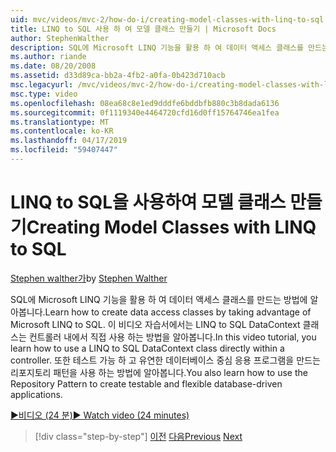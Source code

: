```yaml
---
uid: mvc/videos/mvc-2/how-do-i/creating-model-classes-with-linq-to-sql
title: LINQ to SQL 사용 하 여 모델 클래스 만들기 | Microsoft Docs
author: StephenWalther
description: SQL에 Microsoft LINQ 기능을 활용 하 여 데이터 액세스 클래스를 만드는 방법에 알아봅니다. 이 비디오 자습서에서는 LINQ to SQL DataContext를 사용 하는 방법 알아보기...
ms.author: riande
ms.date: 08/20/2008
ms.assetid: d33d89ca-bb2a-4fb2-a0fa-0b423d710acb
msc.legacyurl: /mvc/videos/mvc-2/how-do-i/creating-model-classes-with-linq-to-sql
msc.type: video
ms.openlocfilehash: 08ea68c8e1ed9dddfe6bddbfb880c3b8dada6136
ms.sourcegitcommit: 0f1119340e4464720cfd16d0ff15764746ea1fea
ms.translationtype: MT
ms.contentlocale: ko-KR
ms.lasthandoff: 04/17/2019
ms.locfileid: "59407447"
---
```

# <a name="creating-model-classes-with-linq-to-sql"></a><span data-ttu-id="e93ac-104">LINQ to SQL을 사용하여 모델 클래스 만들기</span><span class="sxs-lookup"><span data-stu-id="e93ac-104">Creating Model Classes with LINQ to SQL</span></span>

<span data-ttu-id="e93ac-105">[Stephen walther가](https://github.com/StephenWalther)</span><span class="sxs-lookup"><span data-stu-id="e93ac-105">by [Stephen Walther](https://github.com/StephenWalther)</span></span>

<span data-ttu-id="e93ac-106">SQL에 Microsoft LINQ 기능을 활용 하 여 데이터 액세스 클래스를 만드는 방법에 알아봅니다.</span><span class="sxs-lookup"><span data-stu-id="e93ac-106">Learn how to create data access classes by taking advantage of Microsoft LINQ to SQL.</span></span> <span data-ttu-id="e93ac-107">이 비디오 자습서에서는 LINQ to SQL DataContext 클래스는 컨트롤러 내에서 직접 사용 하는 방법을 알아봅니다.</span><span class="sxs-lookup"><span data-stu-id="e93ac-107">In this video tutorial, you learn how to use a LINQ to SQL DataContext class directly within a controller.</span></span> <span data-ttu-id="e93ac-108">또한 테스트 가능 하 고 유연한 데이터베이스 중심 응용 프로그램을 만드는 리포지토리 패턴을 사용 하는 방법에 알아봅니다.</span><span class="sxs-lookup"><span data-stu-id="e93ac-108">You also learn how to use the Repository Pattern to create testable and flexible database-driven applications.</span></span>

[<span data-ttu-id="e93ac-109">&#9654;비디오 (24 분)</span><span class="sxs-lookup"><span data-stu-id="e93ac-109">&#9654; Watch video (24 minutes)</span></span>](https://channel9.msdn.com/Blogs/ASP-NET-Site-Videos/creating-model-classes-with-linq-to-sql)

> [!div class="step-by-step"]
> <span data-ttu-id="e93ac-110">[이전](creating-custom-html-helpers.md)
> [다음](displaying-a-table-of-database-data.md)</span><span class="sxs-lookup"><span data-stu-id="e93ac-110">[Previous](creating-custom-html-helpers.md)
[Next](displaying-a-table-of-database-data.md)</span></span>
